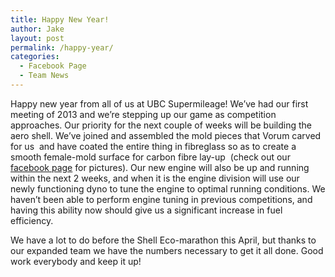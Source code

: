 ```yaml
---
title: Happy New Year!
author: Jake
layout: post
permalink: /happy-year/
categories:
  - Facebook Page
  - Team News
---
```

Happy new year from all of us at UBC Supermileage! We&#8217;ve had our first meeting of 2013 and we&#8217;re stepping up our game as competition approaches. Our priority for the next couple of weeks will be building the aero shell. We&#8217;ve joined and assembled the mold pieces that Vorum carved for us  and have coated the entire thing in fibreglass so as to create a smooth female-mold surface for carbon fibre lay-up  (check out our <a href="https://www.facebook.com/ubcst" target="_blank">facebook page</a> for pictures). Our new engine will also be up and running within the next 2 weeks, and when it is the engine division will use our newly functioning dyno to tune the engine to optimal running conditions. We haven&#8217;t been able to perform engine tuning in previous competitions, and having this ability now should give us a significant increase in fuel efficiency.

We have a lot to do before the Shell Eco-marathon this April, but thanks to our expanded team we have the numbers necessary to get it all done. Good work everybody and keep it up!
